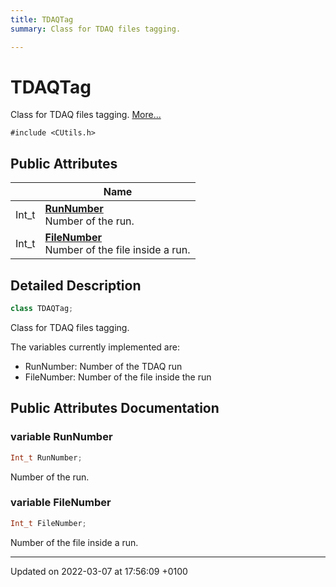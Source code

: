 ```yaml
---
title: TDAQTag
summary: Class for TDAQ files tagging. 

---
```


# TDAQTag



Class for TDAQ files tagging.  [More...](#detailed-description)


`#include <CUtils.h>`

## Public Attributes

|                | Name           |
| -------------- | -------------- |
| Int_t | **[RunNumber](/Classes/classTDAQTag.md#variable-runnumber)** <br>Number of the run.  |
| Int_t | **[FileNumber](/Classes/classTDAQTag.md#variable-filenumber)** <br>Number of the file inside a run.  |

## Detailed Description

```cpp
class TDAQTag;
```

Class for TDAQ files tagging. 

The variables currently implemented are:

* RunNumber: Number of the TDAQ run
* FileNumber: Number of the file inside the run 

## Public Attributes Documentation

### variable RunNumber

```cpp
Int_t RunNumber;
```

Number of the run. 

### variable FileNumber

```cpp
Int_t FileNumber;
```

Number of the file inside a run. 

-------------------------------

Updated on 2022-03-07 at 17:56:09 +0100